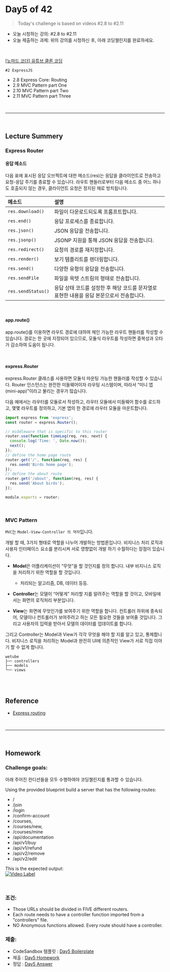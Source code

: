 
# Day5 of 42

> Today's challenge is based on videos #2.8 to #2.11

- 오늘 시청하는 강의: #2.8 to #2.11
- 오늘 제출하는 과제: 위의 강의를 시청하신 후, 아래 코딩챌린지를 완료하세요.

<br/>

[[노마드 코더] 유튜브 클론 코딩](https://academy.nomadcoders.co/courses/enrolled/435438)

`#2 ExpressJS`
- 2.8 Express Core: Routing 
- 2.9 MVC Pattern part One 
- 2.10 MVC Pattern part Two 
- 2.11 MVC Pattern part Three 

<br/>

---

<br/>

## Lecture Summery

### Express Router

#### 응답 메소드
다음 표에 표시된 응답 오브젝트에 대한 메소드(res)는 응답을 클라이언트로 전송하고 요청-응답 주기를 종료할 수 있습니다. 라우트 핸들러로부터 다음 메소드 중 어느 하나도 호출되지 않는 경우, 클라이언트 요청은 정지된 채로 방치됩니다.

| 메소드 | 설명 |
| :--- | :--- |
| `res.download()` | 파일이 다운로드되도록 프롬프트합니다. |
| `res.end()` | 응답 프로세스를 종료합니다. |
| `res.json()` | JSON 응답을 전송합니다. |
| `res.jsonp()` | JSONP 지원을 통해 JSON 응답을 전송합니다. |
| `res.redirect()` | 요청의 경로를 재지정합니다. |
| `res.render()` | 보기 템플리트를 렌더링합니다. |
| `res.send()` | 다양한 유형의 응답을 전송합니다. |
| `res.sendFile` | 파일을 옥텟 스트림의 형태로 전송합니다. |
| `res.sendStatus()` | 응답 상태 코드를 설정한 후 해당 코드를 문자열로 표현한 내용을 응답 본문으로서 전송합니다. |

<br/>

#### app.route()
app.route()를 이용하면 라우트 경로에 대하여 체인 가능한 라우트 핸들러를 작성할 수 있습니다. 경로는 한 곳에 지정되어 있으므로, 모듈식 라우트를 작성하면 중복성과 오타가 감소하여 도움이 됩니다. 

<br/>

#### express.Router
express.Router 클래스를 사용하면 모듈식 마운팅 가능한 핸들러를 작성할 수 있습니다. Router 인스턴스는 완전한 미들웨어이자 라우팅 시스템이며, 따라서 “미니 앱(mini-app)”이라고 불리는 경우가 많습니다.

다음 예에서는 라우터를 모듈로서 작성하고, 라우터 모듈에서 미들웨어 함수를 로드하고, 몇몇 라우트를 정의하고, 기본 앱의 한 경로에 라우터 모듈을 마운트합니다.

```js
import express from 'express';
const router = express.Router();

// middleware that is specific to this router
router.use(function timeLog(req, res, next) {
  console.log('Time: ', Date.now());
  next();
});
// define the home page route
router.get('/', function(req, res) {
  res.send('Birds home page');
});
// define the about route
router.get('/about', function(req, res) {
  res.send('About birds');
});

module.exports = router;
```

<br/>

### MVC Pattern
`MVC`는 `Model-View-Controller 의 약자`입니다.

개발 할 때, 3가지 형태로 역할을 나누어 개발하는 방법론입니다.
비지니스 처리 로직과 사용자 인터페이스 요소를 분리시켜 서로 영향없이 개발 하기 수월하다는 장점이 있습니다.

- **Model**은 어플리케이션이 “무엇”을 할 것인지를 정의 합니다. 내부 비지니스 로직을 처리하기 위한 역할을 할 것입니다.   
    - 처리되는 알고리즘, DB, 데이터 등등.
    
- **Controller**는 모델이 “어떻게” 처리할 지를 알려주는 역할을 할 것이고, 모바일에서는 화면의 로직처리 부분입니다.

- **View**는 화면에 무엇인가를 보여주기 위한 역할을 합니다. 컨트롤러 하위에 종속되어, 모델이나 컨트롤러가 보여주려고 하는 모든 필요한 것들을 보여줄 것입니다. 그리고 사용자의 입력을 받아서 모델의 데이터를 업데이트를 합니다.

그리고 Controller는 Model과 View가 각각 무엇을 해야 할 지를 알고 있고, 통제합니다. 비지니스 로직을 처리하는 Model과 완전히 UI에 의존적인 View가 서로 직접 이야기 할 수 없게 합니다.

```
wetube
├── controllers
├── models    
└── views   
```
<br/>

<br/>

## Reference
- [Express routing](https://expressjs.com/ko/guide/routing.html)

<br/>

---

<br/>

## Homework 

### Challenge goals:

아래 주어진 컨디션들을 모두 수행하여야 코딩챌린지를 통과할 수 있습니다.

Using the provided blueprint build a server that has the following routes:

- /
- /join
- /login
- /confirm-account
- /courses,
- /courses/new,
- /courses/mine
- /api/documentation
- /api/v1/buy
- /api/v1/refund
- /api/v2/remove
- /api/v2/edit

This is the expected output:   
[![Video Label](http://img.youtube.com/vi/z-keQSxut7g/0.jpg)](https://youtu.be/z-keQSxut7g)

<br/>

### 조건:

- Those URLs should be divided in FIVE different routers.
- Each route needs to have a controller function imported from a "controllers" file.
- NO Anonymous functions allowed. Every route should have a controller.

### 제출:
- CodeSandbox 템플릿 : [Day5 Boilerplate](https://codesandbox.io/s/express-blueprint-cedwx)
- 제출 : [Day5 Homework](https://codesandbox.io/s/express-blueprint-myq5b)
- 정답 : [Day5 Answer]()